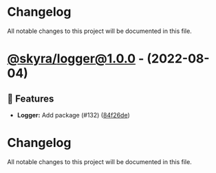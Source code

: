 # Changelog

All notable changes to this project will be documented in this file.

# [@skyra/logger@1.0.0](https://github.com/skyra-project/archid-components/tree/@skyra/logger@1.0.0) - (2022-08-04)

## 🚀 Features

- **Logger:** Add package (#132) ([84f26de](https://github.com/skyra-project/archid-components/commit/84f26de5b9835c7ea319038ff8687beee5354e0b))

# Changelog

All notable changes to this project will be documented in this file.
